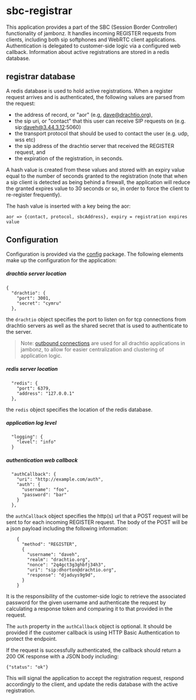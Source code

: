 # sbc-registrar

This application provides a part of the SBC (Session Border Controller) functionality of jambonz.  It handles incoming REGISTER requests from clients, including both sip softphones and WebRTC client applications.  Authentication is delegated to customer-side logic via a configured web callback.  Information about active registrations are stored in a redis database.

## registrar database

A redis database is used to hold active registrations. When a register request arrives and is authenticated, the following values are parsed from the request:
- the address of record, or "aor" (e.g, dave@drachtio.org),
- the sip uri, or "contact" that this user can receive SIP requests on (e.g. sip:daveh@3.44.3.12:5060)
- the transport protocol that should be used to contact the user (e.g. udp, wss etc)
- the sip address of the drachtio server that received the REGISTER request, and
- the expiration of the registration, in seconds.

A hash value is created from these values and stored with an expiry value equal to the number of seconds granted to the registration (note that when a sip client is detected as being behind a firewall, the application will reduce the granted expires value to 30 seconds or so, in order to force the client to re-register frequently).

The hash value is inserted with a key being the aor:
```
aor => {contact, protocol, sbcAddress}, expiry = registration expires value
```

## Configuration

Configuration is provided via the [config](https://www.npmjs.com/package/config) package.  The following elements make up the configuration for the application:
##### drachtio server location
```
{
  "drachtio": {
    "port": 3001,
    "secret": "cymru"
  },
```
the `drachtio` object specifies the port to listen on for tcp connections from drachtio servers as well as the shared secret that is used to authenticate to the server.

> Note: [outbound connections](https://drachtio.org/docs#outbound-connections) are used for all drachtio applications in jambonz, to allow for easier centralization and clustering of application logic.

##### redis server location
```
  "redis": {
    "port": 6379,
    "address": "127.0.0.1"
  },
```
the `redis` object specifies the location of the redis database.

##### application log level
```
  "logging": {
    "level": "info"
  }
```
##### authentication web callback
```
  "authCallback": {
    "uri": "http://example.com/auth",
    "auth": {
      "username": "foo",
      "password": "bar"
    }
  },
```
the `authCallback` object specifies the http(s) url that a POST request will be sent to for each incoming REGISTER request.  The body of the POST will be a json payload including the following information:
```
    {
      "method": "REGISTER",
      {
        "username": "daveh",
        "realm": "drachtio.org",
        "nonce": "2q4gct3g3ghbfj34h3",
        "uri": "sip:dhorton@drachtio.org",
        "response": "djaduys9g9d",
      }
    }
```
It is the responsibility of the customer-side logic to retrieve the associated password for the given username and authenticate the request by calculating a response token and comparing it to that provided in the request.

The `auth` property in the `authCallback` object is optional.  It should be provided if the customer callback is using HTTP Basic Authentication to protect the endpoint.

If the request is successfully authenticated, the callback should return a 200 OK response with a JSON body including:
```
{"status": "ok"}
```
This will signal the application to accept the registration request, respond accordingly to the client, and update the redis database with the active registration.
